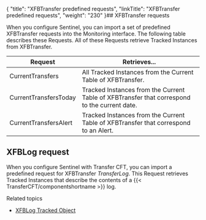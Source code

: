 {
    "title": "XFBTransfer predefined requests",
    "linkTitle": "XFBTransfer predefined requests",
    "weight": "230"
}## XFBTransfer requests

When you configure Sentinel, you can import a set of predefined XFBTransfer
requests into the Monitoring interface. The following table describes
these Requests. All of these Requests retrieve Tracked Instances
from XFBTransfer.


| Request  | Retrieves...  |
| --- | --- |
|  CurrentTransfers  |  All Tracked Instances from the Current Table of XFBTransfer.  |
|  CurrentTransfersToday  |  Tracked Instances from the Current Table of XFBTransfer that correspond to the current date.  |
|  CurrentTransfersAlert  |  Tracked Instances from the Current Table of XFBTransfer that correspond to an Alert.  |


## XFBLog request

When you configure Sentinel with Transfer CFT, you can import
a predefined request for XFBTransfer *TransferLog*.
This Request retrieves Tracked Instances that describe the contents of
a {{< TransferCFT/componentshortname  >}} log.

Related topics

-   [XFBLog Tracked Object](../xfblog)

